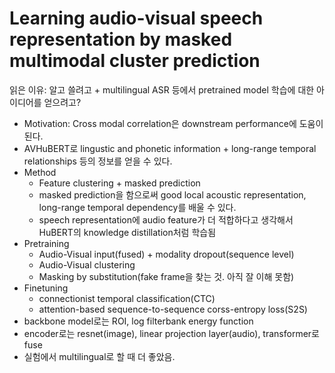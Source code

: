 # Learning audio-visual speech representation by masked multimodal cluster prediction

읽은 이유: 알고 쓸려고 + multilingual ASR 등에서 pretrained model 학습에 대한 아이디어를 얻으려고?

- Motivation: Cross modal correlation은 downstream performance에 도움이 된다.
- AVHuBERT로 lingustic and phonetic information + long-range temporal relationships 등의 정보를 얻을 수 있다.
- Method
  - Feature clustering + masked prediction
  - masked prediction을 함으로써 good local acoustic representation, long-range temporal dependency를 배울 수 있다.
  - speech representation에 audio feature가 더 적합하다고 생각해서 HuBERT의 knowledge distillation처럼 학습됨
- Pretraining
  - Audio-Visual input(fused) + modality dropout(sequence level)
  - Audio-Visual clustering
  - Masking by substitution(fake frame을 찾는 것. 아직 잘 이해 못함)
- Finetuning
  - connectionist temporal classification(CTC)
  - attention-based sequence-to-sequence corss-entropy loss(S2S)
- backbone model로는 ROI, log filterbank energy function
- encoder로는 resnet(image), linear projection layer(audio), transformer로 fuse
- 실험에서 multilingual로 할 때 더 좋았음.
